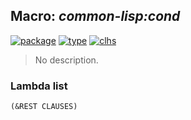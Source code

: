 ## Macro: ***common-lisp:cond***
[![package](https://img.shields.io/badge/Package-COMMON--LISP-5f9ea0.svg?style=social&colorA=999999)](../) [![type](https://img.shields.io/badge/Type-Macro-5f9ea0.svg?style=social&colorA=999999)](../#macro) [![clhs](https://img.shields.io/badge/CLHS-COND-5f9ea0.svg?style=social&colorA=999999)](http://www.lispworks.com/documentation/HyperSpec/Body/m_cond.htm) 

> No description.

### Lambda list
```
(&REST CLAUSES)
```

